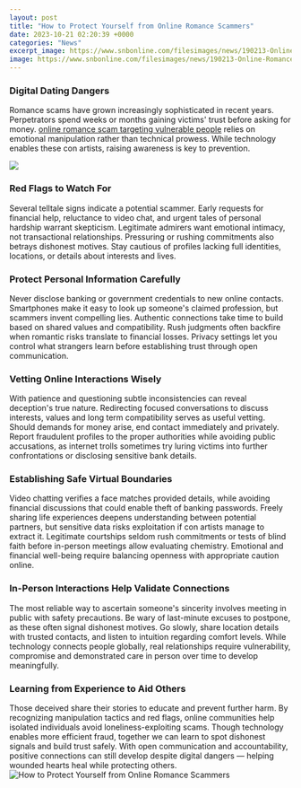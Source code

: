 ```yaml
---
layout: post
title: "How to Protect Yourself from Online Romance Scammers"
date: 2023-10-21 02:20:39 +0000
categories: "News"
excerpt_image: https://www.snbonline.com/filesimages/news/190213-Online-Romance-Scams/Online-Romance-Sings-of-Scam.png
image: https://www.snbonline.com/filesimages/news/190213-Online-Romance-Scams/Online-Romance-Sings-of-Scam.png
---
```


### Digital Dating Dangers 
Romance scams have grown increasingly sophisticated in recent years. Perpetrators spend weeks or months gaining victims' trust before asking for money. [online romance scam targeting vulnerable people](https://fistore.mysenprints.com/collection/abdalla) relies on emotional manipulation rather than technical prowess. While technology enables these con artists, raising awareness is key to prevention.

![](https://public.bnbstatic.com/image/cms/blog/20230403/1dbdd740-32ea-4087-adcd-1fbb22280dc2.png)
### Red Flags to Watch For
Several telltale signs indicate a potential scammer. Early requests for financial help, reluctance to video chat, and urgent tales of personal hardship warrant skepticism. Legitimate admirers want emotional intimacy, not transactional relationships. Pressuring or rushing commitments also betrays dishonest motives. Stay cautious of profiles lacking full identities, locations, or details about interests and lives. 
### Protect Personal Information Carefully
Never disclose banking or government credentials to new online contacts. Smartphones make it easy to look up someone's claimed profession, but scammers invent compelling lies. Authentic connections take time to build based on shared values and compatibility. Rush judgments often backfire when romantic risks translate to financial losses. Privacy settings let you control what strangers learn before establishing trust through open communication.
### Vetting Online Interactions Wisely 
With patience and questioning subtle inconsistencies can reveal deception's true nature. Redirecting focused conversations to discuss interests, values and long term compatibility serves as useful vetting. Should demands for money arise, end contact immediately and privately. Report fraudulent profiles to the proper authorities while avoiding public accusations, as internet trolls sometimes try luring victims into further confrontations or disclosing sensitive bank details. 
### Establishing Safe Virtual Boundaries
Video chatting verifies a face matches provided details, while avoiding financial discussions that could enable theft of banking passwords. Freely sharing life experiences deepens understanding between potential partners, but sensitive data risks exploitation if con artists manage to extract it. Legitimate courtships seldom rush commitments or tests of blind faith before in-person meetings allow evaluating chemistry. Emotional and financial well-being require balancing openness with appropriate caution online.
### In-Person Interactions Help Validate Connections
The most reliable way to ascertain someone's sincerity involves meeting in public with safety precautions. Be wary of last-minute excuses to postpone, as these often signal dishonest motives. Go slowly, share location details with trusted contacts, and listen to intuition regarding comfort levels. While technology connects people globally, real relationships require vulnerability, compromise and demonstrated care in person over time to develop meaningfully.
### Learning from Experience to Aid Others
Those deceived share their stories to educate and prevent further harm. By recognizing manipulation tactics and red flags, online communities help isolated individuals avoid loneliness-exploiting scams. Though technology enables more efficient fraud, together we can learn to spot dishonest signals and build trust safely. With open communication and accountability, positive connections can still develop despite digital dangers — helping wounded hearts heal while protecting others.
![How to Protect Yourself from Online Romance Scammers](https://www.snbonline.com/filesimages/news/190213-Online-Romance-Scams/Online-Romance-Sings-of-Scam.png)